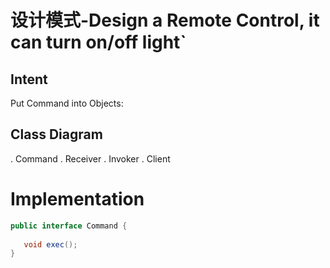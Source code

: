 # 设计模式-Design a Remote Control, it can turn on/off light`

## Intent 
Put Command into Objects:

## Class Diagram
. Command
. Receiver
. Invoker
. Client

# Implementation

```java
public interface Command {
 
   void exec();
}
```


